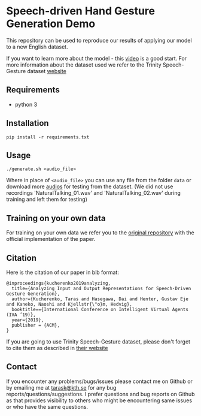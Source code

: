 # Speech-driven Hand Gesture Generation Demo
This repository can be used to reproduce our results of applying our model to a new English dataset.

If you want to learn more about the model - this [video](https://youtu.be/Iv7UBe92zrw) is a good start.
For more information about the dataset used we refer to the Trinity Speech-Gesture dataset [website](https://trinityspeechgesture.scss.tcd.ie/)

## Requirements
*  python 3

## Installation
```
pip install -r requirements.txt
```

## Usage
```
./generate.sh <audio_file>
```
Where in place of `<audio_file>` you can use any file from the folder `data` or download more [audios](https://trinityspeechgesture.scss.tcd.ie/Audio/) for testing from the dataset.
(We did not use recordings 'NaturalTalking_01.wav' and 'NaturalTalking_02.wav' during training and left them for testing)

## Training on your own data
For training on your own data we refer you to the [original repository](https://github.com/GestureGeneration/Speech_driven_gesture_generation_with_autoencoder) with the official implementation of the paper.

## Citation
Here is the citation of our paper in bib format:
```
@inproceedings{kucherenko2019analyzing,
  title={Analyzing Input and Output Representations for Speech-Driven Gesture Generation},
  author={Kucherenko, Taras and Hasegawa, Dai and Henter, Gustav Eje  and Kaneko, Naoshi and Kjellstr{\"o}m, Hedvig},
  booktitle=={International Conference on Intelligent Virtual Agents (IVA ’19)},
  year={2019},
  publisher = {ACM},
}
```

If you are going to use Trinity Speech-Gesture dataset, please don't forget to cite them as described in [their website](https://trinityspeechgesture.scss.tcd.ie/Readme.txt)

## Contact
If you encounter any problems/bugs/issues please contact me on Github or by emailing me at tarask@kth.se for any bug reports/questions/suggestions. I prefer questions and bug reports on Github as that provides visibility to others who might be encountering same issues or who have the same questions.

